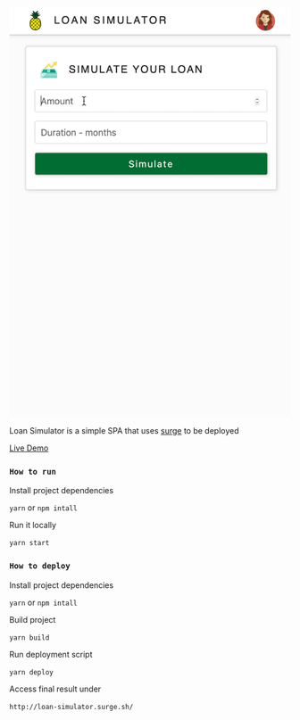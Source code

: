 ![](loan-simulator.gif)

Loan Simulator is a simple SPA that uses [surge](https://surge.sh) to be deployed

[Live Demo](http://loan-simulator.surge.sh/)

### `How to run`

Install project dependencies

`yarn` or `npm intall`

Run it locally

`yarn start`

### `How to deploy`

Install project dependencies

`yarn` or `npm intall`

Build project

`yarn build`

Run deployment script

`yarn deploy`

Access final result under

`http://loan-simulator.surge.sh/`
